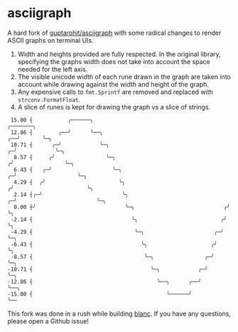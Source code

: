 # asciigraph

A hard fork of [guptarohit/asciigraph](https://github.com/guptarohit/asciigraph) with some radical changes to render ASCII graphs on terminal UIs.

1. Width and heights provided are fully respected. In the original library, specifying the graphs width does not take into account the space needed for the left axis.
2. The visible unicode width of each rune drawn in the graph are taken into account while drawing against the width and height of the graph.
3. Any expensive calls to `fmt.Sprintf` are removed and replaced with `strconv.FormatFloat`.
4. A slice of runes is kept for drawing the graph vs a slice of strings.

```
 15.00 ┤           ╭──────╮                                                     ╭───────╮                          
 12.86 ┤        ╭──╯      ╰──╮                                               ╭──╯       ╰─╮                        
 10.71 ┤      ╭─╯            ╰─╮                                           ╭─╯            ╰─╮                      
  8.57 ┤     ╭╯                ╰─╮                                        ╭╯                ╰─╮                    
  6.43 ┤   ╭─╯                   ╰─╮                                    ╭─╯                   ╰─╮                  
  4.29 ┤  ╭╯                       ╰╮                                  ╭╯                       ╰╮                 
  2.14 ┤╭─╯                         ╰╮                               ╭─╯                         ╰─╮               
  0.00 ┼╯                            ╰─╮                            ╭╯                             ╰╮              
 -2.14 ┤                               ╰╮                          ╭╯                               ╰╮             
 -4.29 ┤                                ╰─╮                      ╭─╯                                 ╰─╮           
 -6.43 ┤                                  ╰╮                    ╭╯                                     ╰╮          
 -8.57 ┤                                   ╰─╮                ╭─╯                                       ╰─╮        
-10.71 ┤                                     ╰─╮            ╭─╯                                           ╰─╮      
-12.86 ┤                                       ╰──╮      ╭──╯                                               ╰──╮   
-15.00 ┤                                          ╰──────╯                                                     ╰── 
```

This fork was done in a rush while building [blanc](https://github.com/lithdew/blanc). If you have any questions, please open a Github issue!